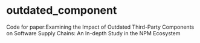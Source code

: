 # outdated_component
Code for paper:Examining the Impact of Outdated Third-Party Components on Software Supply Chains: An In-depth Study in the NPM Ecosystem

